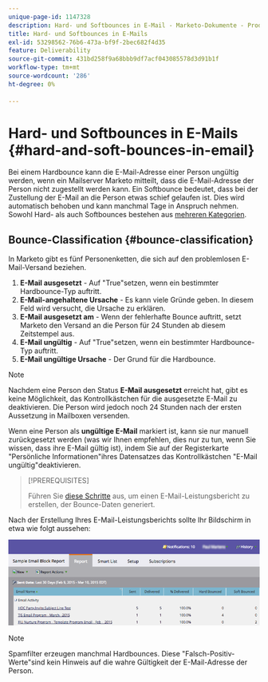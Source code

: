 ```yaml
---
unique-page-id: 1147328
description: Hard- und Softbounces in E-Mail - Marketo-Dokumente - Produktdokumentation
title: Hard- und Softbounces in E-Mails
exl-id: 53298562-76b6-473a-bf9f-2bec682f4d35
feature: Deliverability
source-git-commit: 431bd258f9a68bbb9df7acf043085578d3d91b1f
workflow-type: tm+mt
source-wordcount: '286'
ht-degree: 0%

---
```


# Hard- und Softbounces in E-Mails {#hard-and-soft-bounces-in-email}

Bei einem Hardbounce kann die E-Mail-Adresse einer Person ungültig werden, wenn ein Mailserver Marketo mitteilt, dass die E-Mail-Adresse der Person nicht zugestellt werden kann. Ein Softbounce bedeutet, dass bei der Zustellung der E-Mail an die Person etwas schief gelaufen ist. Dies wird automatisch behoben und kann manchmal Tage in Anspruch nehmen. Sowohl Hard- als auch Softbounces bestehen aus [mehreren Kategorien](https://nation.marketo.com/t5/Knowledgebase/Maintaining-a-Directory-of-Leads-Bouncing-Emails/ta-p/300838).

## Bounce-Classification {#bounce-classification}

In Marketo gibt es fünf Personenketten, die sich auf den problemlosen E-Mail-Versand beziehen.

1. **E-Mail ausgesetzt** - Auf &quot;True&quot;setzen, wenn ein bestimmter Hardbounce-Typ auftritt.
1. **E-Mail-angehaltene Ursache** - Es kann viele Gründe geben. In diesem Feld wird versucht, die Ursache zu erklären.
1. **E-Mail ausgesetzt am** - Wenn der fehlerhafte Bounce auftritt, setzt Marketo den Versand an die Person für 24 Stunden ab diesem Zeitstempel aus.
1. **E-Mail ungültig** - Auf &quot;True&quot;setzen, wenn ein bestimmter Hardbounce-Typ auftritt.
1. **E-Mail ungültige Ursache** - Der Grund für die Hardbounce.

>[!NOTE]
>
>Nachdem eine Person den Status **E-Mail ausgesetzt** erreicht hat, gibt es keine Möglichkeit, das Kontrollkästchen für die ausgesetzte E-Mail zu deaktivieren. Die Person wird jedoch noch 24 Stunden nach der ersten Aussetzung in Mailboxen versenden.
>
>Wenn eine Person als **ungültige E-Mail** markiert ist, kann sie nur manuell zurückgesetzt werden (was wir Ihnen empfehlen, dies nur zu tun, wenn Sie wissen, dass ihre E-Mail gültig ist), indem Sie auf der Registerkarte &quot;Persönliche Informationen&quot;ihres Datensatzes das Kontrollkästchen &quot;E-Mail ungültig&quot;deaktivieren.

>[!PREREQUISITES]
>
>Führen Sie [diese Schritte](/help/marketo/product-docs/email-marketing/email-programs/email-program-data/email-performance-report.md) aus, um einen E-Mail-Leistungsbericht zu erstellen, der Bounce-Daten generiert.

Nach der Erstellung Ihres E-Mail-Leistungsberichts sollte Ihr Bildschirm in etwa wie folgt aussehen:

![](assets/soft-hard-bounce.png)

>[!NOTE]
>
>Spamfilter erzeugen manchmal Hardbounces. Diese &quot;Falsch-Positiv-Werte&quot;sind kein Hinweis auf die wahre Gültigkeit der E-Mail-Adresse der Person.
